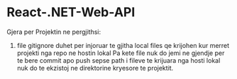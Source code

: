 # React-.NET-Web-API

Gjera per Projektin ne pergjithsi:

1. file gitignore duhet per injoruar te gjitha local files qe krijohen kur merret projekti nga repo ne hostin lokal
Pa kete file nuk do jemi ne gjendje per te bere commit apo push sepse path i fileve te krijuara nga hosti lokal nuk
do te ekzistoj ne direktorine kryesore te projektit.
